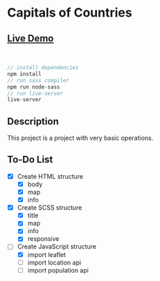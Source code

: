 # Capitals of Countries

## [Live Demo](https://cihat.github.io/capital/)

<br>

```javascript
// install dependencies
npm install
// run sass compiler
npm run node-sass
// run live-server
live-server
```

## Description

This project is a project with very basic operations.

## To-Do List

- [x] Create HTML structure
  - [x] body
  - [x] map
  - [x] info
- [x] Create SCSS structure
  - [x] title
  - [x] map
  - [x] info
  - [x] responsive
- [ ] Create JavaScript structure
  - [x] import leaflet
  - [ ] import location api
  - [ ] import population api
